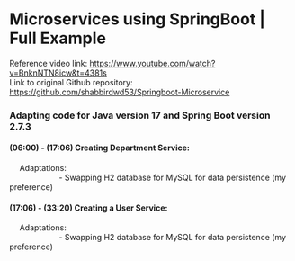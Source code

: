 # Microservices using SpringBoot | Full Example
Reference video link: https://www.youtube.com/watch?v=BnknNTN8icw&t=4381s <br>
Link to original Github repository: https://github.com/shabbirdwd53/Springboot-Microservice

### Adapting code for Java version 17 and Spring Boot version 2.7.3

 #### (06:00) - (17:06) Creating Department Service: <br>
 &emsp; Adaptations: <br>
 &emsp;&emsp;&emsp;&emsp;&emsp;&emsp; - Swapping H2 database for MySQL for data persistence (my preference)
 
 
 #### (17:06) - (33:20) Creating a User Service: <br>
 &emsp; Adaptations: <br>
 &emsp;&emsp;&emsp;&emsp;&emsp;&emsp; - Swapping H2 database for MySQL for data persistence (my preference)
